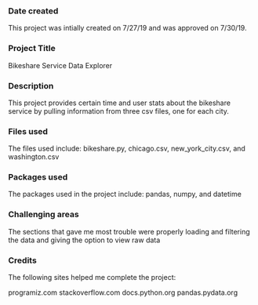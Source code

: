 ### Date created
This project was intially created on 7/27/19 and was approved on 7/30/19.

### Project Title
Bikeshare Service Data Explorer

### Description
This project provides certain time and user stats about the bikeshare service by pulling information from three csv files, one for each city.

### Files used
The files used include: bikeshare.py, chicago.csv, new_york_city.csv, and washington.csv

### Packages used
The packages used in the project include: pandas, numpy, and datetime

### Challenging areas
The sections that gave me most trouble were properly loading and filtering the data and giving the option to view raw data

### Credits
The following sites helped me complete the project:

programiz.com
stackoverflow.com
docs.python.org
pandas.pydata.org
